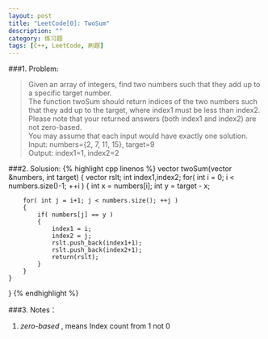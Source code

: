 ```yaml
---
layout: post
title: "LeetCode[0]: TwoSum"
description: ""
category: 练习题
tags: [C++, LeetCode, 刷题]
---
```

###1. Problem:

<blockquote>
Given an array of integers, find two numbers such that they add up to a specific target number.
<br>
The function twoSum should return indices of the two numbers such that they add up to the target, where index1 must be less than index2. Please note that your returned answers (both index1 and index2) are not zero-based.<br>
You may assume that each input would have exactly one solution.<br>
Input: numbers={2, 7, 11, 15}, target=9<br>
Output: index1=1, index2=2
</blockquote>
###2. Solusion:
{% highlight cpp linenos %}
 vector<int> twoSum(vector<int> &numbers, int target)
 {
        vector<int> rslt;
        int index1,index2;
	for( int i = 0; i < numbers.size()-1; ++i )
	{
		int x = numbers[i];
		int y = target - x;

		for( int j = i+1; j < numbers.size(); ++j )
		{
			if( numbers[j] == y )
			{
				index1 = i;
				index2 = j;
				rslt.push_back(index1+1);
				rslt.push_back(index2+1);
				return(rslt);
			}
		} 
	}
}
{% endhighlight %}

###3. Notes：
1. *zero-based* , means Index count from 1 not 0  
